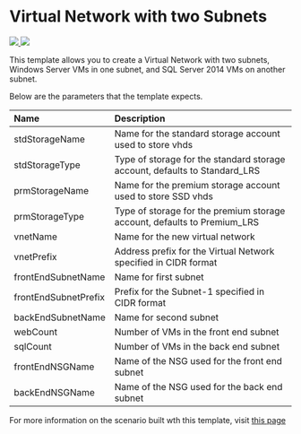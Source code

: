 ﻿# Virtual Network with two Subnets

<a href="https://portal.azure.com/#create/Microsoft.Template/uri/https%3A%2F%2Fraw.githubusercontent.com%2Ftelmosampaio%2Fazure-templates%2Fmaster%2F201-IaaS-WebFrontEnd-SQLBackEnd-NSG%2Fazuredeploy.json" target="_blank">
    <img src="http://azuredeploy.net/deploybutton.png"/>
</a>

<a href="http://armviz.io/#/?load=https://portal.azure.com/#create/Microsoft.Template/uri/https%3A%2F%2Fraw.githubusercontent.com%2Ftelmosampaio%2Fazure-templates%2Fmaster%2F201-IaaS-WebFrontEnd-SQLBackEnd-NSG%2Fazuredeploy.json" target="_blank">
    <img src="http://armviz.io/visualizebutton.png"/>
</a>

This template allows you to create a Virtual Network with two subnets, Windows Server VMs in one subnet, and SQL Server 2014 VMs on another subnet.

Below are the parameters that the template expects.

| Name   | Description    |
|:--- |:---|
| stdStorageName | Name for the standard storage account used to store vhds |
| stdStorageType | Type of storage for the standard storage account, defaults to Standard_LRS |
| prmStorageName | Name for the premium storage account used to store SSD vhds |
| prmStorageType | Type of storage for the premium storage account, defaults to Premium_LRS |
| vnetName | Name for the new virtual network |
| vnetPrefix | Address prefix for the Virtual Network specified in CIDR format |
| frontEndSubnetName | Name for first subnet |
| frontEndSubnetPrefix | Prefix for the Subnet-1 specified in CIDR format |
| backEndSubnetName | Name for second subnet |
| webCount | Number of VMs in the front end subnet |
| sqlCount | Number of VMs in the back end subnet |
| frontEndNSGName | Name of the NSG used for the front end subnet |
| backEndNSGName | Name of the NSG used for the back end subnet |

For more information on the scenario built wth this template, visit [this page](https://azure.microsoft.com/documentation/articles/virtual-networks-create-nsg-arm-template)
